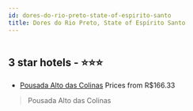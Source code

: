 ```yaml
---
id: dores-do-rio-preto-state-of-espirito-santo
title: Dores do Rio Preto, State of Espírito Santo
---
```


<center><img src="https://static.hotelurbano.com/reservas/prod0/17/17786/5dee8dba458d3_pousada-alto-das-colinas.png" alt="" /></center>


##  3 star hotels - ⭐️⭐️⭐️

-    [Pousada Alto das Colinas](https://us.hurb.com/hotels/dores-do-rio-preto/pousada-alto-das-colinas-17786?cmp=18055) Prices from R$166.33
   > Pousada Alto das Colinas
